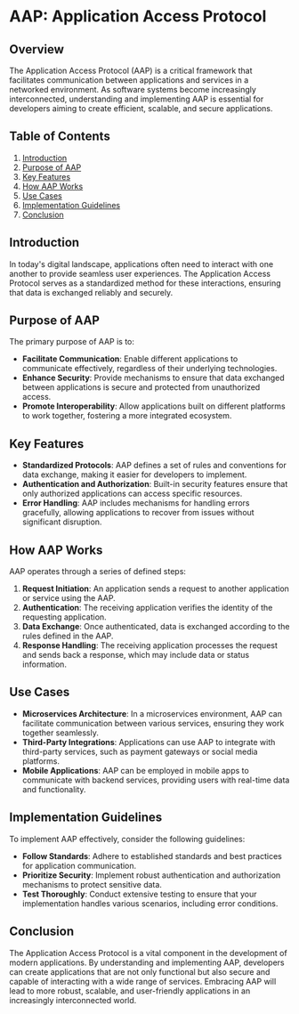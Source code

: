 # AAP: Application Access Protocol

## Overview

The Application Access Protocol (AAP) is a critical framework that facilitates communication between applications and services in a networked environment. As software systems become increasingly interconnected, understanding and implementing AAP is essential for developers aiming to create efficient, scalable, and secure applications.

## Table of Contents

1. [Introduction](#introduction)
2. [Purpose of AAP](#purpose-of-aap)
3. [Key Features](#key-features)
4. [How AAP Works](#how-aap-works)
5. [Use Cases](#use-cases)
6. [Implementation Guidelines](#implementation-guidelines)
7. [Conclusion](#conclusion)

## Introduction

In today's digital landscape, applications often need to interact with one another to provide seamless user experiences. The Application Access Protocol serves as a standardized method for these interactions, ensuring that data is exchanged reliably and securely.

## Purpose of AAP

The primary purpose of AAP is to:

- **Facilitate Communication**: Enable different applications to communicate effectively, regardless of their underlying technologies.
- **Enhance Security**: Provide mechanisms to ensure that data exchanged between applications is secure and protected from unauthorized access.
- **Promote Interoperability**: Allow applications built on different platforms to work together, fostering a more integrated ecosystem.

## Key Features

- **Standardized Protocols**: AAP defines a set of rules and conventions for data exchange, making it easier for developers to implement.
- **Authentication and Authorization**: Built-in security features ensure that only authorized applications can access specific resources.
- **Error Handling**: AAP includes mechanisms for handling errors gracefully, allowing applications to recover from issues without significant disruption.

## How AAP Works

AAP operates through a series of defined steps:

1. **Request Initiation**: An application sends a request to another application or service using the AAP.
2. **Authentication**: The receiving application verifies the identity of the requesting application.
3. **Data Exchange**: Once authenticated, data is exchanged according to the rules defined in the AAP.
4. **Response Handling**: The receiving application processes the request and sends back a response, which may include data or status information.

## Use Cases

- **Microservices Architecture**: In a microservices environment, AAP can facilitate communication between various services, ensuring they work together seamlessly.
- **Third-Party Integrations**: Applications can use AAP to integrate with third-party services, such as payment gateways or social media platforms.
- **Mobile Applications**: AAP can be employed in mobile apps to communicate with backend services, providing users with real-time data and functionality.

## Implementation Guidelines

To implement AAP effectively, consider the following guidelines:

- **Follow Standards**: Adhere to established standards and best practices for application communication.
- **Prioritize Security**: Implement robust authentication and authorization mechanisms to protect sensitive data.
- **Test Thoroughly**: Conduct extensive testing to ensure that your implementation handles various scenarios, including error conditions.

## Conclusion

The Application Access Protocol is a vital component in the development of modern applications. By understanding and implementing AAP, developers can create applications that are not only functional but also secure and capable of interacting with a wide range of services. Embracing AAP will lead to more robust, scalable, and user-friendly applications in an increasingly interconnected world.
